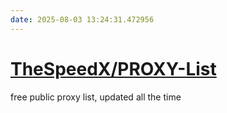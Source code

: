 ```yaml
---
date: 2025-08-03 13:24:31.472956
---
```


# [TheSpeedX/PROXY-List](https://github.com/TheSpeedX/PROXY-List)

free public proxy list, updated all the time